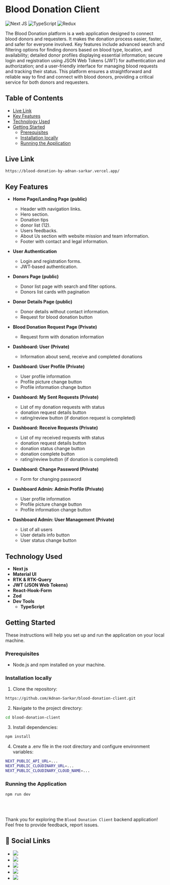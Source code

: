 # Blood Donation Client

![Next JS](https://img.shields.io/badge/Next-black?style=for-the-badge&logo=next.js&logoColor=white) ![TypeScript](https://img.shields.io/badge/typescript-%23007ACC.svg?style=for-the-badge&logo=typescript&logoColor=white) ![Redux](https://img.shields.io/badge/redux-%23593d88.svg?style=for-the-badge&logo=redux&logoColor=white)

The Blood Donation platform is a web application designed to connect blood donors and requesters. It makes the donation process easier, faster, and safer for everyone involved. Key features include advanced search and filtering options for finding donors based on blood type, location, and availability; detailed donor profiles displaying essential information; secure login and registration using JSON Web Tokens (JWT) for authentication and authorization; and a user-friendly interface for managing blood requests and tracking their status. This platform ensures a straightforward and reliable way to find and connect with blood donors, providing a critical service for both donors and requesters.


## Table of Contents

- [Live Link](#live-link)
- [Key Features](#key-features)
- [Technology Used](#technology-used)
- [Getting Started](#getting-started)
    - [Prerequisites](#prerequisites)
    - [Installation locally](#installation-locally)
    - [Running the Application](#running-the-application)

## Live Link
```bash
https://blood-donation-by-adnan-sarkar.vercel.app/
```

## Key Features

- **Home Page/Landing Page (public)**
    - Header with navigation links.
    - Hero section.
    - Donation tips
    - donor list (12).
    - Users feedbacks.
    - About Us section with website mission and team information.
    - Footer with contact and legal information.

- **User Authentication**
    - Login and registration forms.
    - JWT-based authentication.

- **Donors Page (public)**
    - Donor list page with search and filter options.
    - Donors list cards with pagination

- **Donor Details Page (public)**
  - Donor details without contact information.
  - Request for blood donation button

- **Blood Donation Request Page (Private)**
    - Request form with donation information

- **Dashboard: User (Private)**
    - Information about send, receive and completed donations

- **Dashboard: User Profile (Private)**
    - User profile information
    - Profile picture change button
    - Profile information change button

- **Dashboard: My Sent Requests (Private)**
    - List of my donation requests with status
    - donation request details button
    - rating/review button (if donation request is completed)

- **Dashboard: Receive Requests (Private)**
    - List of my received requests with status
    - donation request details button
    - donation status change button
    - donation complete button
    - rating/review button (if donation is completed)

- **Dashboard: Change Password (Private)**
    - Form for changing password

- **Dashboard Admin: Admin Profile (Private)**
    - User profile information
    - Profile picture change button
    - Profile information change button

- **Dashboard Admin: User Management (Private)**
    - List of all users
    - User details info button
    - User status change button

## Technology Used

- **Next js**
- **Material UI**
- **RTK & RTK-Query**
- **JWT (JSON Web Tokens)**
- **React-Hook-Form**
- **Zod**
- **Dev Tools**
    - **TypeScript**

## Getting Started

These instructions will help you set up and run the application on your local machine.

### Prerequisites

- Node.js and npm installed on your machine.

### Installation locally

1. Clone the repository:

```bash
https://github.com/Adnan-Sarkar/blood-donation-client.git
```

2. Navigate to the project directory:

```bash
cd blood-donation-client
```

3. Install dependencies:

```bash
npm install
```

4. Create a .env file in the root directory and configure environment variables:

```bash
NEXT_PUBLIC_API_URL=...
NEXT_PUBLIC_CLOUDINARY_URL=...
NEXT_PUBLIC_CLOUDINARY_CLOUD_NAME=...
```

### Running the Application

```bash
npm run dev
```

<br><br>

Thank you for exploring the `Blood Donation Client` backend application! Feel free to provide feedback, report issues.

## 📢 Social Links

- [![](https://img.shields.io/badge/LinkedIn-0077B5?style=for-the-badge&logo=linkedin&logoColor=white)](https://www.linkedin.com/in/adnan-sarkar-8b54341a0/)
- [![](https://img.shields.io/badge/X-000000?style=for-the-badge&logo=x&logoColor=white)](https://twitter.com/AdnanSarkar14)
- [![](https://img.shields.io/badge/Facebook-1877F2?style=for-the-badge&logo=facebook&logoColor=white)](https://www.facebook.com/adnansarkaraduvai/)
- [![](https://img.shields.io/badge/Instagram-E4405F?style=for-the-badge&logo=instagram&logoColor=white)](https://www.instagram.com/_a_d_u_v_a_i_/)
- [![](https://img.shields.io/badge/Hashnode-2962FF?style=for-the-badge&logo=hashnode&logoColor=white)](https://adnansarkar.hashnode.dev/)

